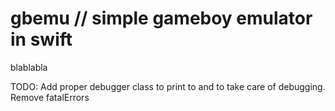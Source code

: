 #  gbemu // simple gameboy emulator in swift

blablabla

TODO:
Add proper debugger class to print to and to take care of debugging.
Remove fatalErrors
